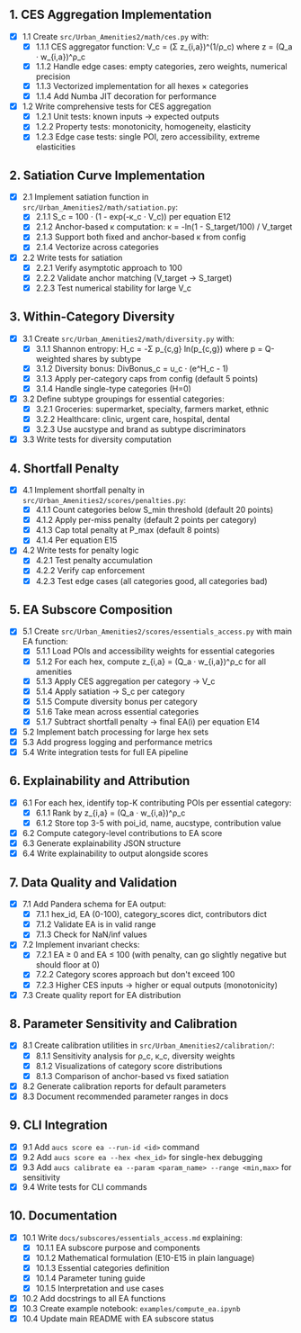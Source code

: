 ## 1. CES Aggregation Implementation

- [x] 1.1 Create `src/Urban_Amenities2/math/ces.py` with:
  - [x] 1.1.1 CES aggregator function: V_c = (Σ z_{i,a})^(1/ρ_c) where z = (Q_a · w_{i,a})^ρ_c
  - [x] 1.1.2 Handle edge cases: empty categories, zero weights, numerical precision
  - [x] 1.1.3 Vectorized implementation for all hexes × categories
  - [x] 1.1.4 Add Numba JIT decoration for performance
- [x] 1.2 Write comprehensive tests for CES aggregation
  - [x] 1.2.1 Unit tests: known inputs → expected outputs
  - [x] 1.2.2 Property tests: monotonicity, homogeneity, elasticity
  - [x] 1.2.3 Edge case tests: single POI, zero accessibility, extreme elasticities

## 2. Satiation Curve Implementation

- [x] 2.1 Implement satiation function in `src/Urban_Amenities2/math/satiation.py`:
  - [x] 2.1.1 S_c = 100 · (1 - exp(-κ_c · V_c)) per equation E12
  - [x] 2.1.2 Anchor-based κ computation: κ = -ln(1 - S_target/100) / V_target
  - [x] 2.1.3 Support both fixed and anchor-based κ from config
  - [x] 2.1.4 Vectorize across categories
- [x] 2.2 Write tests for satiation
  - [x] 2.2.1 Verify asymptotic approach to 100
  - [x] 2.2.2 Validate anchor matching (V_target → S_target)
  - [x] 2.2.3 Test numerical stability for large V_c

## 3. Within-Category Diversity

- [x] 3.1 Create `src/Urban_Amenities2/math/diversity.py` with:
  - [x] 3.1.1 Shannon entropy: H_c = -Σ p_{c,g} ln(p_{c,g}) where p = Q-weighted shares by subtype
  - [x] 3.1.2 Diversity bonus: DivBonus_c = υ_c · (e^H_c - 1)
  - [x] 3.1.3 Apply per-category caps from config (default 5 points)
  - [x] 3.1.4 Handle single-type categories (H=0)
- [x] 3.2 Define subtype groupings for essential categories:
  - [x] 3.2.1 Groceries: supermarket, specialty, farmers market, ethnic
  - [x] 3.2.2 Healthcare: clinic, urgent care, hospital, dental
  - [x] 3.2.3 Use aucstype and brand as subtype discriminators
- [x] 3.3 Write tests for diversity computation

## 4. Shortfall Penalty

- [x] 4.1 Implement shortfall penalty in `src/Urban_Amenities2/scores/penalties.py`:
  - [x] 4.1.1 Count categories below S_min threshold (default 20 points)
  - [x] 4.1.2 Apply per-miss penalty (default 2 points per category)
  - [x] 4.1.3 Cap total penalty at P_max (default 8 points)
  - [x] 4.1.4 Per equation E15
- [x] 4.2 Write tests for penalty logic
  - [x] 4.2.1 Test penalty accumulation
  - [x] 4.2.2 Verify cap enforcement
  - [x] 4.2.3 Test edge cases (all categories good, all categories bad)

## 5. EA Subscore Composition

- [x] 5.1 Create `src/Urban_Amenities2/scores/essentials_access.py` with main EA function:
  - [x] 5.1.1 Load POIs and accessibility weights for essential categories
  - [x] 5.1.2 For each hex, compute z_{i,a} = (Q_a · w_{i,a})^ρ_c for all amenities
  - [x] 5.1.3 Apply CES aggregation per category → V_c
  - [x] 5.1.4 Apply satiation → S_c per category
  - [x] 5.1.5 Compute diversity bonus per category
  - [x] 5.1.6 Take mean across essential categories
  - [x] 5.1.7 Subtract shortfall penalty → final EA(i) per equation E14
- [x] 5.2 Implement batch processing for large hex sets
- [x] 5.3 Add progress logging and performance metrics
- [x] 5.4 Write integration tests for full EA pipeline

## 6. Explainability and Attribution

- [x] 6.1 For each hex, identify top-K contributing POIs per essential category:
  - [x] 6.1.1 Rank by z_{i,a} = (Q_a · w_{i,a})^ρ_c
  - [x] 6.1.2 Store top 3-5 with poi_id, name, aucstype, contribution value
- [x] 6.2 Compute category-level contributions to EA score
- [x] 6.3 Generate explainability JSON structure
- [x] 6.4 Write explainability to output alongside scores

## 7. Data Quality and Validation

- [x] 7.1 Add Pandera schema for EA output:
  - [x] 7.1.1 hex_id, EA (0-100), category_scores dict, contributors dict
  - [x] 7.1.2 Validate EA is in valid range
  - [x] 7.1.3 Check for NaN/inf values
- [x] 7.2 Implement invariant checks:
  - [x] 7.2.1 EA ≥ 0 and EA ≤ 100 (with penalty, can go slightly negative but should floor at 0)
  - [x] 7.2.2 Category scores approach but don't exceed 100
  - [x] 7.2.3 Higher CES inputs → higher or equal outputs (monotonicity)
- [x] 7.3 Create quality report for EA distribution

## 8. Parameter Sensitivity and Calibration

- [x] 8.1 Create calibration utilities in `src/Urban_Amenities2/calibration/`:
  - [x] 8.1.1 Sensitivity analysis for ρ_c, κ_c, diversity weights
  - [x] 8.1.2 Visualizations of category score distributions
  - [x] 8.1.3 Comparison of anchor-based vs fixed satiation
- [x] 8.2 Generate calibration reports for default parameters
- [x] 8.3 Document recommended parameter ranges in docs

## 9. CLI Integration

- [x] 9.1 Add `aucs score ea --run-id <id>` command
- [x] 9.2 Add `aucs score ea --hex <hex_id>` for single-hex debugging
- [x] 9.3 Add `aucs calibrate ea --param <param_name> --range <min,max>` for sensitivity
- [x] 9.4 Write tests for CLI commands

## 10. Documentation

- [x] 10.1 Write `docs/subscores/essentials_access.md` explaining:
  - [x] 10.1.1 EA subscore purpose and components
  - [x] 10.1.2 Mathematical formulation (E10-E15 in plain language)
  - [x] 10.1.3 Essential categories definition
  - [x] 10.1.4 Parameter tuning guide
  - [x] 10.1.5 Interpretation and use cases
- [x] 10.2 Add docstrings to all EA functions
- [x] 10.3 Create example notebook: `examples/compute_ea.ipynb`
- [x] 10.4 Update main README with EA subscore status
